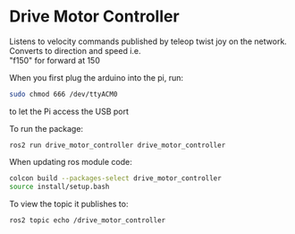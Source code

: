 # Drive Motor Controller
Listens to velocity commands published by teleop twist joy on the network.  
Converts to direction and speed i.e.  
"f150" for forward at 150

When you first plug the arduino into the pi, run:

```bash
sudo chmod 666 /dev/ttyACM0
```
to let the Pi access the USB port

To run the package:

```
ros2 run drive_motor_controller drive_motor_controller
```

When updating ros module code:

```bash
colcon build --packages-select drive_motor_controller
source install/setup.bash
```

To view the topic it publishes to:

```bash
ros2 topic echo /drive_motor_controller
```